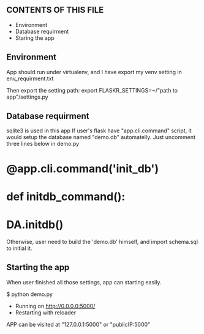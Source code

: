 CONTENTS OF THIS FILE
---------------------

 * Environment
 * Database requirment
 * Staring the app


 Environment
 -----------

 App should run under virtualenv, and I have export my
 venv setting in env_requirment.txt

 Then export the setting path:
 export FLASKR_SETTINGS=~/"path to app"/settings.py


 Database requirment
 -------------------

 sqlite3 is used in this app
 If user's flask have "app.cli.command" script, it would setup
 the database named "demo.db" automatelly.
 Just uncomment three lines below in demo.py

 # @app.cli.command('init_db')
 # def initdb_command():
 # 	DA.initdb() 

 Otherwise, user need to build the 'demo.db' himself, and import 
 schema.sql to initial it.


 Starting the app
 ---------------

 When user finished all those settings, app can starting easily.

 $ python demo.py
 * Running on http://0.0.0.0:5000/
 * Restarting with reloader

 APP can be visited at "127.0.0.1:5000" or "publicIP:5000"











